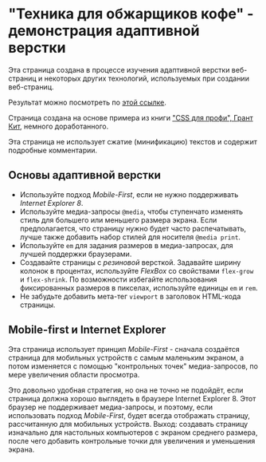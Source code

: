 # "Техника для обжарщиков кофе" - демонстрация адаптивной верстки

Эта страница создана в процессе изучения адаптивной верстки веб-страниц и
некоторых других технологий, используемых при создании веб-страниц.

Результат можно посмотреть по
[этой ссылке](https://raw.githack.com/alexandersolovyov/WebLayoutDemo--Roasters-adaptive_layout).

Страница создана на основе примера из книги
["CSS для профи", Грант Кит](https://www.google.com/search?q<code>ss+для+профи+грант+кит),
немного доработанного.

Эта страница не использует сжатие (минификацию) текстов и содержит подробные
комментарии.

## Основы адаптивной верстки

- Используйте подход *Mobile-First*, если не нужно поддерживать *Internet
  Explorer 8*.
- Используйте медиа-запросы `@media`, чтобы ступенчато изменять стиль для
  большего или меньшего размера экрана. Если предполагается, что страницу нужно
  будет часто распечатывать, лучше также добавить набор стилей для носителя
  `@media print`.
- Используйте `em` для задания размеров в медиа-запросах, для лучшей поддержки
  браузерами.
- Создавайте страницы с *резиновой* версткой. Задавайте ширину колонок в
  процентах, используйте *FlexBox* со свойствами `flex-grow` и `flex-shrink`.
  По возможности избегайте использования фиксированных размеров в пикселах,
  используйте единицы `em` и `rem`.
- Не забудьте добавить мета-тег `viewport` в заголовок HTML-кода страницы.

## Mobile-first и Internet Explorer

Эта страница использует принцип *Mobile-First* - сначала создаётся страница для
мобильных устройств с самым маленьким экраном, а потом изменяется с помощью
"контрольных точек" медиа-запросов, по мере увеличения области просмотра.

Это довольно удобная стратегия, но она не точно не подойдёт, если страница
должна хорошо выглядеть в браузере Internet Explorer 8. Этот браузер не
поддерживает медиа-запросы, и поэтому, если использовать подход *Mobile-First*,
будет всегда отображать страницу, рассчитанную для мобильных устройств.
Выход: создавать страницу изначально для настольных компьютеров с экраном
среднего размера, после чего добавить контрольные точки для увеличения и
уменьшения экрана.
